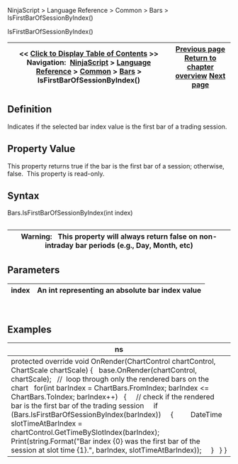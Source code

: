 ﻿
NinjaScript \> Language Reference \> Common \> Bars \> IsFirstBarOfSessionByIndex()

IsFirstBarOfSessionByIndex()

| \<\< [Click to Display Table of Contents](isfirstbarofsessionbyindex.md) \>\> **Navigation:**     [NinjaScript](ninjascript.md) \> [Language Reference](language_reference_wip.md) \> [Common](common.md) \> [Bars](bars.md) \> IsFirstBarOfSessionByIndex() | [Previous page](isfirstbarofsession.md) [Return to chapter overview](bars.md) [Next page](islastbarofsession.md) |
| --- | --- |
## Definition
Indicates if the selected bar index value is the first bar of a trading session.
 
## Property Value
This property returns true if the bar is the first bar of a session; otherwise, false.  This property is read\-only.
 
## Syntax
Bars.IsFirstBarOfSessionByIndex(int index)
## 

| Warning:   This property will always return false on non\-intraday bar periods (e.g., Day, Month, etc) |
| --- |

## Parameters

| index | An int representing an absolute bar index value |
| --- | --- |
 
## Examples

| ns |
| --- |
| protected override void OnRender(ChartControl chartControl, ChartScale chartScale) {    base.OnRender(chartControl, chartScale);    //  loop through only the rendered bars on the chart     for(int barIndex \= ChartBars.FromIndex; barIndex \<\= ChartBars.ToIndex; barIndex\+\+)    {      // check if the rendered bar is the first bar of the trading session      if (Bars.IsFirstBarOfSessionByIndex(barIndex))      {          DateTime slotTimeAtBarIndex \= chartControl.GetTimeBySlotIndex(barIndex);          Print(string.Format("Bar index {0} was the first bar of the session at slot time {1}.", barIndex, slotTimeAtBarIndex));      }    } } |
